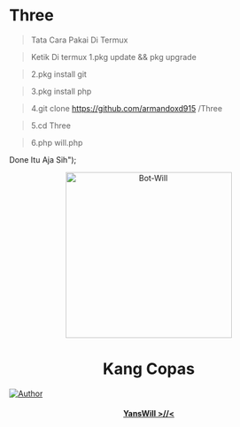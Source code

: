 # Three

> Tata Cara Pakai Di Termux

> Ketik Di termux 
> 1.pkg update && pkg upgrade

> 2.pkg install git


> 3.pkg install php

> 4.git clone https://github.com/armandoxd915 /Three

> 5.cd Three

> 6.php will.php

Done Itu Aja Sih");

<div align="center">

<img src="https://i.ibb.co/Np8P4nN/9b2b698ce8baa0d04f1ed9c401bea43b.jpg" alt="Bot-Will" width="300" />

# Kang Copas

>

>

>

</div>

<p align="center">

  <a href="https://github.com/armandoxd915"><img title="Author" src="https://img.shields.io/badge/Author-YansWill-red.svg?style=for-the-badge&logo=github" /></a>

  <h4 align="center">

  <a href="https://wa.me/6285710223047">YansWill >//< </a>

</h4>

</p>
